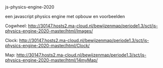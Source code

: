 js-physics-engine-2020

een javascript physics engine met opbouw en voorbeelden

Cogwheel:
http://30147.hosts2.ma-cloud.nl/bewijzenmap/periode1.3/sct/js-physics-engine-2020-master/html/Images/

Clock:
http://30147.hosts2.ma-cloud.nl/bewijzenmap/periode1.3/sct/js-physics-engine-2020-master/html/Clock/

Map:
http://30147.hosts2.ma-cloud.nl/bewijzenmap/periode1.3/sct/js-physics-engine-2020-master/html/14myMap/
